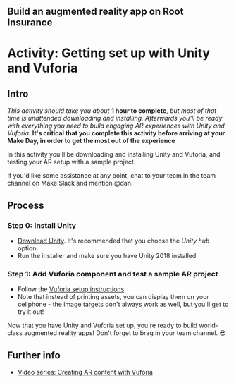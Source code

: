 ## Build an augmented reality app on Root Insurance

# Activity: Getting set up with Unity and Vuforia

## Intro

*This activity should take you about* **1 hour to complete**, *but most of that time is unattended downloading and installing. Afterwards you'll be ready with everything you need to build engaging AR experiences with Unity and Vuforia.* **It's critical that you complete this activity before arriving at your Make Day, in order to get the most out of the experience**

In this activity you'll be downloading and installing Unity and Vuforia, and testing your AR setup with a sample project.

If you'd like some assistance at any point, chat to your team in the team channel on Make Slack and mention @dan.

## Process

### Step 0: Install Unity
- [Download Unity](https://store.unity.com/download?ref=personal). It's recommended that you choose the *Unity hub* option.
- Run the installer and make sure you have Unity 2018 installed.

### Step 1: Add Vuforia component and test a sample AR project
- Follow the [Vuforia setup instructions](https://library.vuforia.com/articles/Training/getting-started-with-vuforia-in-unity.html)
- Note that instead of printing assets, you can display them on your cellphone - the image targets don't always work as well, but you'll get to try it out!

Now that you have Unity and Vuforia set up, you're ready to build world-class augmented reality apps! Don't forget to brag in your team channel. 😎

## Further info
- [Video series: Creating AR content with Vuforia](https://www.youtube.com/watch?v=9XikHnTiukk)
